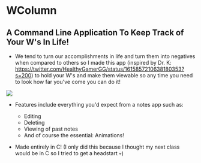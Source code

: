 # WColumn

## A Command Line Application To Keep Track of Your W's In Life!

+ We tend to turn our accomplishments in life and turn them into negatives when compared to others so I made this app (inspired by Dr. K: https://twitter.com/HealthyGamerGG/status/1615857210638180353?s=200) to hold your W's and make them viewable so any time you need to look how far you've come you can do it!

![](https://github.com/Love-Pengy/WColumn/WColumn/gifs/WColumnInput.gif)
+ Features include everything you'd expect from a notes app such as:
  + Editing
  + Deleting
  + Viewing of past notes
  + And of course the essential: Animations!

+ Made entirely in C! (I only did this because I thought my next class would be in C so I tried to get a headstart 💀)

